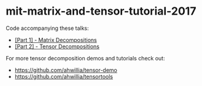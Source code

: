 # mit-matrix-and-tensor-tutorial-2017

Code accompanying these talks:

* [[Part 1] - Matrix Decompositions](https://youtu.be/hmmnRF66hOA)
* [[Part 2] - Tensor Decompositions](https://youtu.be/O-YTsSuEFiM)

For more tensor decomposition demos and tutorials check out:

* https://github.com/ahwillia/tensor-demo
* https://github.com/ahwillia/tensortools
